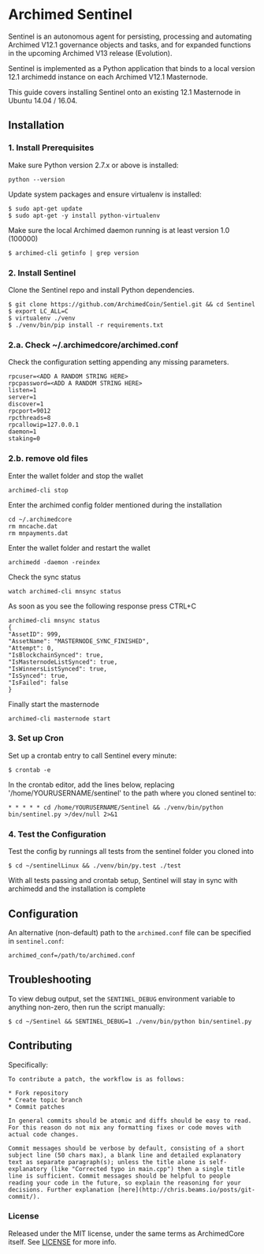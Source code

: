 # Archimed Sentinel


Sentinel is an autonomous agent for persisting, processing and automating Archimed V12.1 governance objects and tasks, and for expanded functions in the upcoming Archimed V13 release (Evolution).

Sentinel is implemented as a Python application that binds to a local version 12.1 archimedd instance on each Archimed V12.1 Masternode.

This guide covers installing Sentinel onto an existing 12.1 Masternode in Ubuntu 14.04 / 16.04.

## Installation

### 1. Install Prerequisites

Make sure Python version 2.7.x or above is installed:

    python --version

Update system packages and ensure virtualenv is installed:

    $ sudo apt-get update
    $ sudo apt-get -y install python-virtualenv

Make sure the local Archimed daemon running is at least version 1.0 (100000)

    $ archimed-cli getinfo | grep version

### 2. Install Sentinel

Clone the Sentinel repo and install Python dependencies.

    $ git clone https://github.com/ArchimedCoin/Sentiel.git && cd Sentinel
    $ export LC_ALL=C
    $ virtualenv ./venv
    $ ./venv/bin/pip install -r requirements.txt


### 2.a. Check ~/.archimedcore/archimed.conf

Check the configuration setting appending any missing parameters.

    rpcuser=<ADD A RANDOM STRING HERE>
    rpcpassword=<ADD A RANDOM STRING HERE>
    listen=1
    server=1
    discover=1
    rpcport=9012
    rpcthreads=8
    rpcallowip=127.0.0.1
    daemon=1
    staking=0


### 2.b. remove old files
Enter the wallet folder and stop the wallet

    archimed-cli stop

Enter the archimed config folder mentioned during the installation

    cd ~/.archimedcore
    rm mncache.dat
    rm mnpayments.dat

Enter the wallet folder and restart the wallet

    archimedd -daemon -reindex

Check the sync status

    watch archimed-cli mnsync status

As soon as you see the following response press CTRL+C

    archimed-cli mnsync status
    {
    "AssetID": 999,
    "AssetName": "MASTERNODE_SYNC_FINISHED",
    "Attempt": 0,
    "IsBlockchainSynced": true,
    "IsMasternodeListSynced": true,
    "IsWinnersListSynced": true,
    "IsSynced": true,
    "IsFailed": false
    }

Finally start the masternode

    archimed-cli masternode start


### 3. Set up Cron

Set up a crontab entry to call Sentinel every minute:

    $ crontab -e

In the crontab editor, add the lines below, replacing '/home/YOURUSERNAME/sentinel' to the path where you cloned sentinel to:

    * * * * * cd /home/YOURUSERNAME/Sentinel && ./venv/bin/python bin/sentinel.py >/dev/null 2>&1

### 4. Test the Configuration

Test the config by runnings all tests from the sentinel folder you cloned into

    $ cd ~/sentinelLinux && ./venv/bin/py.test ./test

With all tests passing and crontab setup, Sentinel will stay in sync with archimedd and the installation is complete

## Configuration

An alternative (non-default) path to the `archimed.conf` file can be specified in `sentinel.conf`:

    archimed_conf=/path/to/archimed.conf

## Troubleshooting

To view debug output, set the `SENTINEL_DEBUG` environment variable to anything non-zero, then run the script manually:

    $ cd ~/Sentinel && SENTINEL_DEBUG=1 ./venv/bin/python bin/sentinel.py

## Contributing

Specifically:


    To contribute a patch, the workflow is as follows:

    * Fork repository
    * Create topic branch
    * Commit patches

    In general commits should be atomic and diffs should be easy to read. For this reason do not mix any formatting fixes or code moves with actual code changes.

    Commit messages should be verbose by default, consisting of a short subject line (50 chars max), a blank line and detailed explanatory text as separate paragraph(s); unless the title alone is self-explanatory (like "Corrected typo in main.cpp") then a single title line is sufficient. Commit messages should be helpful to people reading your code in the future, so explain the reasoning for your decisions. Further explanation [here](http://chris.beams.io/posts/git-commit/).

### License

Released under the MIT license, under the same terms as ArchimedCore itself. See [LICENSE](LICENSE) for more info.

